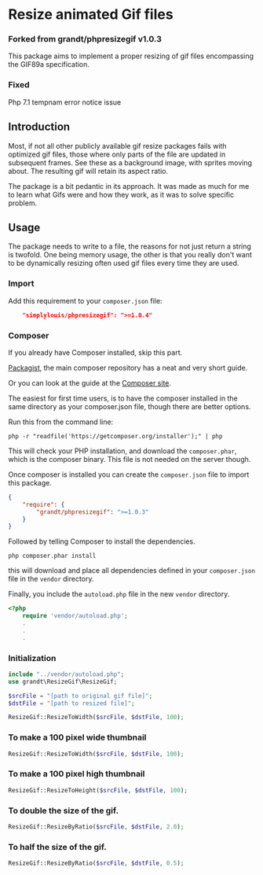 # Resize animated Gif files

### Forked from grandt/phpresizegif v1.0.3

This package aims to implement a proper resizing of gif files encompassing the GIF89a specification.
 

### Fixed

Php 7.1 tempnam error notice issue

## Introduction

Most, if not all other publicly available gif resize packages fails with optimized gif files,
those where only parts of the file are updated in subsequent frames. See these as a background image,
with sprites moving about.
The resulting gif will retain its aspect ratio.

The package is a bit pedantic in its approach. It was made as much for me to learn what Gifs were 
and how they work, as it was to solve specific problem.

## Usage

The package needs to write to a file, the reasons for not just return a string is twofold.
One being memory usage, the other is that you really don't want to be dynamically resizing
often used gif files every time they are used.

### Import
Add this requirement to your `composer.json` file:
```json
    "simplylouis/phpresizegif": ">=1.0.4"
```

### Composer
If you already have Composer installed, skip this part.

[Packagist](https://packagist.org/), the main composer repository has a neat and very short guide.

Or you can look at the guide at the [Composer site](https://getcomposer.org/doc/00-intro.md#installation-linux-unix-osx).
 
The easiest for first time users, is to have the composer installed in the same directory as your composer.json file, though there are better options.

Run this from the command line:
```
php -r "readfile('https://getcomposer.org/installer');" | php
```

This will check your PHP installation, and download the `composer.phar`, which is the composer binary. This file is not needed on the server though.

Once composer is installed you can create the `composer.json` file to import this package.
```json
{
    "require": {
        "grandt/phpresizegif": ">=1.0.3"
    }
}
```

Followed by telling Composer to install the dependencies.
```
php composer.phar install
```

this will download and place all dependencies defined in your `composer.json` file in the `vendor` directory.

Finally, you include the `autoload.php` file in the new `vendor` directory.
```php
<?php
    require 'vendor/autoload.php';
    .
    .
    .
```

### Initialization
```php
include "../vendor/autoload.php";
use grandt\ResizeGif\ResizeGif;

$srcFile = "[path to original gif file]";
$dstFile = "[path to resized file]";

ResizeGif::ResizeToWidth($srcFile, $dstFile, 100);
```

### To make a 100 pixel wide thumbnail

```php
ResizeGif::ResizeToWidth($srcFile, $dstFile, 100);
```

### To make a 100 pixel high thumbnail

```php
ResizeGif::ResizeToHeight($srcFile, $dstFile, 100);
```

### To double the size of the gif.

```php
ResizeGif::ResizeByRatio($srcFile, $dstFile, 2.0);
```

### To half the size of the gif.

```php
ResizeGif::ResizeByRatio($srcFile, $dstFile, 0.5);
```

